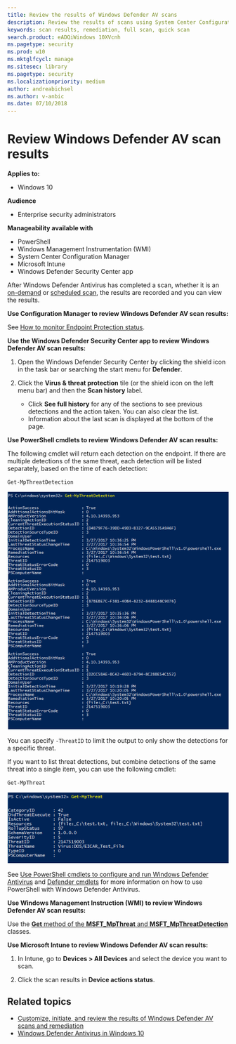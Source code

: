 ```yaml
---
title: Review the results of Windows Defender AV scans 
description: Review the results of scans using System Center Configuration Manager, Microsoft Intune, or the Windows Defender Security Center app
keywords: scan results, remediation, full scan, quick scan
search.product: eADQiWindows 10XVcnh
ms.pagetype: security
ms.prod: w10
ms.mktglfcycl: manage
ms.sitesec: library
ms.pagetype: security
ms.localizationpriority: medium
author: andreabichsel
ms.author: v-anbic
ms.date: 07/10/2018
---
```


# Review Windows Defender AV scan results


**Applies to:**

- Windows 10

**Audience**

- Enterprise security administrators

**Manageability available with**

- PowerShell
- Windows Management Instrumentation (WMI)
- System Center Configuration Manager 
- Microsoft Intune
- Windows Defender Security Center app


After Windows Defender Antivirus has completed a scan, whether it is an [on-demand](run-scan-windows-defender-antivirus.md) or [scheduled scan](scheduled-catch-up-scans-windows-defender-antivirus.md), the results are recorded and you can view the results. 


**Use Configuration Manager to review Windows Defender AV scan results:**

See [How to monitor Endpoint Protection status](https://docs.microsoft.com/en-us/sccm/protect/deploy-use/monitor-endpoint-protection).


**Use the Windows Defender Security Center app to review Windows Defender AV scan results:**

1. Open the Windows Defender Security Center by clicking the shield icon in the task bar or searching the start menu for **Defender**.

2. Click the **Virus & threat protection** tile (or the shield icon on the left menu bar) and then the **Scan history** label.

    - Click **See full history** for any of the sections to see previous detections and the action taken. You can also clear the list.
    - Information about the last scan is displayed at the bottom of the page.




**Use PowerShell cmdlets to review Windows Defender AV scan results:**

The following cmdlet will return each detection on the endpoint. If there are multiple detections of the same threat, each detection will be listed separately, based on the time of each detection:

```PowerShell
Get-MpThreatDetection
```

![IMAGEALT](images/defender/wdav-get-mpthreatdetection.png)

You can specify `-ThreatID` to limit the output to only show the detections for a specific threat.

If you want to list threat detections, but combine detections of the same threat into a single item, you can use the following cmdlet:

```PowerShell
Get-MpThreat
```

![IMAGEALT](images/defender/wdav-get-mpthreat.png)

See [Use PowerShell cmdlets to configure and run Windows Defender Antivirus](use-powershell-cmdlets-windows-defender-antivirus.md) and [Defender cmdlets](https://technet.microsoft.com/itpro/powershell/windows/defender/index) for more information on how to use PowerShell with Windows Defender Antivirus.

**Use Windows Management Instruction (WMI) to review Windows Defender AV scan results:**

Use the [**Get** method of the **MSFT_MpThreat** and **MSFT_MpThreatDetection**](https://msdn.microsoft.com/en-us/library/dn439477(v=vs.85).aspx) classes.


**Use Microsoft Intune to review Windows Defender AV scan results:**

1. In Intune, go to **Devices > All Devices** and select the device you want to scan.

2. Click the scan results in **Device actions status**.



## Related topics

- [Customize, initiate, and review the results of Windows Defender AV scans and remediation](customize-run-review-remediate-scans-windows-defender-antivirus.md)
- [Windows Defender Antivirus in Windows 10](windows-defender-antivirus-in-windows-10.md)
